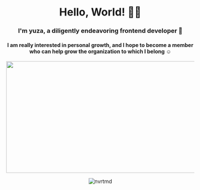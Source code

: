 
<h1 align="center"> Hello, World! 👋🏻 </h1>  

<h3 align="center">I'm yuza, a diligently endeavoring frontend developer 🐥</h3>
<h4 align="center">I am really interested in personal growth, and I hope to become a member who can help grow the organization to which I belong ☺</h3>

<p align="center">

<a href="https://github.com/devxb/gitanimals">
<img
  src="https://render.gitanimals.org/farms/nvrtmd"
  width="600"
  height="300"
/>
</a>
</p>

<p align="center"> <img src="https://komarev.com/ghpvc/?username=nvrtmd&label=views&color=faac37&style=flat" alt="nvrtmd" /> </p>
